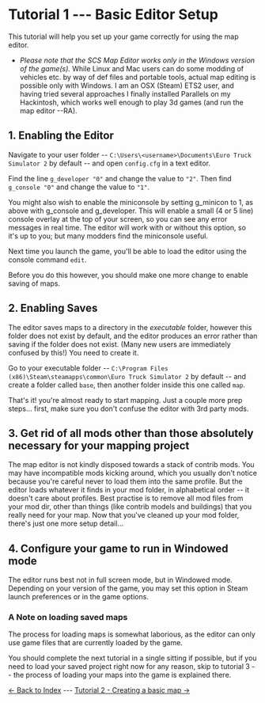 # Tutorial 1 --- Basic Editor Setup

This tutorial will help you set up your game correctly for using the map editor.  
* *Please note that the SCS Map Editor works only in the Windows version of the game(s).*  While Linux and Mac users can do some modding of vehicles etc. by way of def files and portable tools, actual map editing is possible only with Windows.  I am an OSX (Steam) ETS2 user, and having tried several approaches I finally installed Parallels on my Hackintosh, which works well enough to play 3d games (and run the map editor --RA).

## 1. Enabling the Editor

Navigate to your user folder -- ```C:\Users\<username>\Documents\Euro Truck Simulator 2``` by default -- and open ```config.cfg``` in a text editor.

Find the line ```g_developer "0"``` and change the value to ```"2"```. Then find ```g_console "0"``` and change the value to ```"1"```.

You might also wish to enable the miniconsole by setting g_minicon to 1, as above with g_console and g_developer.  This will enable a small (4 or 5 line) console overlay at the top of your screen, so you can see any error messages in real time.  The editor will work with or without this option, so it's up to you;  but many modders find the miniconsole useful.

Next time you launch the game, you'll be able to load the editor using the console command ```edit```. 

Before you do this however, you should make one more change to enable saving of maps.

## 2. Enabling Saves

The editor saves maps to a directory in the _executable_ folder, however this folder does not exist by default, and the editor produces an error rather than saving if the folder does not exist.  (Many new users are immediately confused by this!)  You need to create it.

Go to your executable folder -- ```C:\Program Files (x86)\Steam\steamapps\common\Euro Truck Simulator 2``` by default -- and create a folder called ```base```, then another folder inside this one called ```map```.

That's it! you're almost ready to start mapping.  Just a couple more prep steps... first, make sure you don't confuse the editor with 3rd party mods.

## 3.  Get rid of all mods other than those absolutely necessary for your mapping project

The map editor is not kindly disposed towards a stack of contrib mods.  You may have incompatible mods kicking around, which you usually don't notice because you're careful never to load them into the same profile.  But the editor loads whatever it finds in your mod folder, in alphabetical order -- it doesn't care about profiles.  Best practise is to remove all mod files from your mod dir, other than things (like contrib models and buildings) that you really need for your map.  Now that you've cleaned up your mod folder, there's just one more setup detail...

## 4.  Configure your game to run in Windowed mode

The editor runs best not in full screen mode, but in Windowed mode.  Depending on your version of the game, you may set this option in Steam launch preferences or in the game options.

### A Note on loading saved maps

The process for loading maps is somewhat laborious, as the editor can only use game files that are currently loaded by the game.

You should complete the next tutorial in a single sitting if possible, but if you need to load your saved project right now for any reason, skip to tutorial 3 --  the process of loading your maps into the game is explained there.

[<- Back to Index](../index.md) --- [ Tutorial 2 - Creating a basic map ->](2_firstmap.md)
